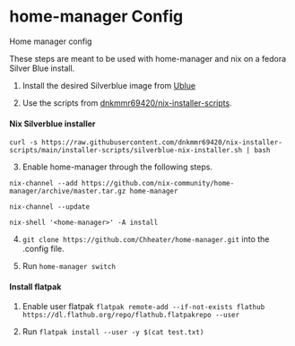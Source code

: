 # home-manager Config
Home manager config

These steps are meant to be used with home-manager and nix on a fedora Silver Blue install.

1. Install the desired Silverblue image from [Ublue](https://ublue.it)

2. Use the scripts from [dnkmmr69420/nix-installer-scripts](https://github.com/dnkmmr69420/nix-installer-scripts).

#### Nix Silverblue installer

```curl -s https://raw.githubusercontent.com/dnkmmr69420/nix-installer-scripts/main/installer-scripts/silverblue-nix-installer.sh | bash```

3. Enable home-manager through the following steps.

`nix-channel --add https://github.com/nix-community/home-manager/archive/master.tar.gz home-manager`

`nix-channel --update`

`nix-shell '<home-manager>' -A install`

4. `git clone https://github.com/Chheater/home-manager.git` into the .config file.

5. Run `home-manager switch`

#### Install flatpak

1. Enable user flatpak `flatpak remote-add --if-not-exists flathub https://dl.flathub.org/repo/flathub.flatpakrepo
    --user`

1. Run `flatpak install --user -y $(cat test.txt)`
